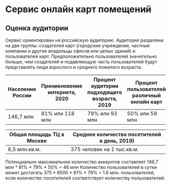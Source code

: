 # Сервис онлайн карт помещений

## Оценка аудитории
Сервис ориентирован на российскую аудиторию. Аудитория разделена на две группы: создателей карт (городские учреждения, частные компании и другие владельцы офисов или целых зданий) и пользователей карт. Предположительно пользователей значительно больше, чем создателей и подавляющую часть пользователей будут представлять люди взрослого и среднего пожилого возраста. 

| Население России | Проникновение интернета, 2020 | Процент аудитории подходящего возраста, 2019 | Процент пользователей различный онлайн карт|
|------------------|-------------------------------|----------------------------------------------|--------------------------------------------|
| 146,7 млн        | 81% или 118 млн               | 79% или 93 млн                               | 50% или 59 млн                             |

| Общая площадь ТЦ в Москве | Среднее количество посетителей в день, 2019) |
|------------------|-------------------------------|
| 6,5 млн.кв.м.       | 375 человек на 1 тыс.кв.м.             | 

Потенциально максимальное количество аккаунтов составляет 146,7 млн * 81% * 79% * 50% = 46 млн
Количество пользователей в сутки может достигать 375 * 6500  * 81% * 79% = 1.6 млн. пользователей, если количество посетителей соответствует количеству пользователей.
